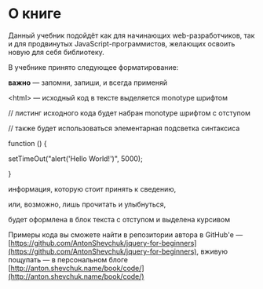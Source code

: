 # О книге

Данный учебник подойдёт как для начинающих web-разработчиков, так и для продвинутых JavaScript-программистов, желающих освоить новую для себя библиотеку.

В учебнике принято следующее форматирование:

**важно** — запомни, запиши, и всегда применяй

&lt;html&gt; — исходный код в тексте выделяется monotype шрифтом

// листинг исходного кода будет набран monotype шрифтом с отступом

// также будет использоваться элементарная подсветка синтаксиса

function () {

setTimeOut(&quot;alert(&#039;Hello World!&#039;)&quot;, 5000);

}

информация, которую стоит принять к сведению,

или, возможно, лишь прочитать и улыбнуться,

будет оформлена в блок текста с отступом и выделена курсивом

Примеры кода вы сможете найти в репозитории автора в GitHub&#039;е — [https://github.com/AntonShevchuk/jquery-for-beginners](https://github.com/AntonShevchuk/jquery-for-beginners), вживую пощупать — в персональном блоге [http://anton.shevchuk.name/book/code/](http://anton.shevchuk.name/book/code/)